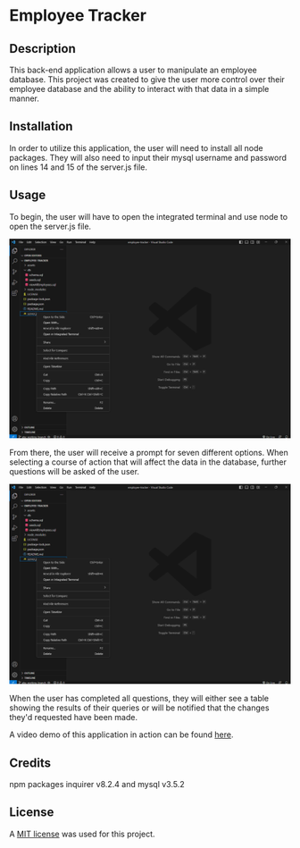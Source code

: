 # Employee Tracker

## Description
This back-end application allows a user to manipulate an employee database. This project was created to give the user more control over their employee database and the ability to interact with that data in a simple manner. 

## Installation
In order to utilize this application, the user will need to install all node packages. They will also need to input their mysql username and password on lines 14 and 15 of the server.js file. 

## Usage
To begin, the user will have to open the integrated terminal and use node to open the server.js file. 

![Opening the integrated terminal on a windows machine](./assets/openInTerminal.png)


From there, the user will receive a prompt for seven different options. When selecting a course of action that will affect the data in the database, further questions will be asked of the user. 

![Opening the integrated terminal on a windows machine](./assets/openInTerminal.png)

When the user has completed all questions, they will either see a table showing the results of their queries or will be notified that the changes they'd requested have been made. 

A video demo of this application in action can be found [here](https://github.com/aomaits/Express.js-Note-Taker/blob/main/LICENSE).

## Credits 

npm packages inquirer v8.2.4 and mysql v3.5.2

## License
A [MIT license](https://github.com/aomaits/employee-tracker/blob/main/LICENSE) was used for this project. 